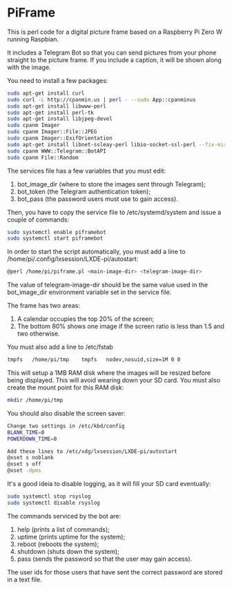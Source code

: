 # PiFrame

This is perl code for a digital picture frame based on a Raspberry Pi Zero W running Raspbian.

It includes a Telegram Bot so that you can send pictures from your phone straight to the picture frame. If you include a caption, it will be shown along with the image.

You need to install a few packages:

```sh
sudo apt-get install curl
sudo curl -L http://cpanmin.us | perl - --sudo App::cpanminus
sudo apt-get install libwww-perl
sudo apt-get install perl-tk
sudo apt-get install libjpeg-devel
sudo cpanm Imager
sudo cpanm Imager::File::JPEG
sudo cpanm Imager::ExifOrientation
sudo apt-get install libnet-ssleay-perl libio-socket-ssl-perl --fix-missing
sudo cpanm WWW::Telegram::BotAPI
sudo cpanm File::Random
```

The services file has a few variables that you must edit:
1. bot_image_dir (where to store the images sent through Telegram);
2. bot_token (the Telegram authentication token);
3. bot_pass (the password users must use to gain access).

Then, you have to copy the service file to /etc/systemd/system and issue a couple of commands:

```sh
sudo systemctl enable piframebot
sudo systemctl start piframebot
```
In order to start the script automatically, you must add a line to   /home/pi/.config/lxsession/LXDE-pi/autostart:

```sh
@perl /home/pi/piframe.pl <main-image-dir> <telegram-image-dir>
```

The value of telegram-image-dir should be the same value used in the bot_image_dir environment variable set in the service file.

The frame has two areas:
1. A calendar occupies the top 20% of the screen;
2. The bottom 80% shows one image if the screen ratio is less than 1.5 and two otherwise.

You must also add a line to /etc/fstab

```sh
tmpfs  	/home/pi/tmp  	tmpfs  	nodev,nosuid,size=1M 0 0
```

This will setup a 1MB RAM disk where the images will be resized before being displayed. This will avoid wearing down your SD card. You must also create the mount point for this RAM disk:

```sh
mkdir /home/pi/tmp
```

You should also disable the screen saver:

```sh
Change two settings in /etc/kbd/config 
BLANK_TIME=0
POWERDOWN_TIME=0

Add these lines to /etc/xdg/lxsession/LXDE-pi/autostart
@xset s noblank 
@xset s off 
@xset -dpms
```
It's a good ideia to disable logging, as it will fill your SD card eventually:

```sh
sudo systemctl stop rsyslog
sudo systemctl disable rsyslog
```

The commands serviced by the bot are:
1. help (prints a list of commands);
2. uptime (prints uptime for the system);
3. reboot (reboots the system);
4. shutdown (shuts down the system);
5. pass (sends the password so that the user may gain access).

The user ids for those users that have sent the correct password are stored in a text file.

